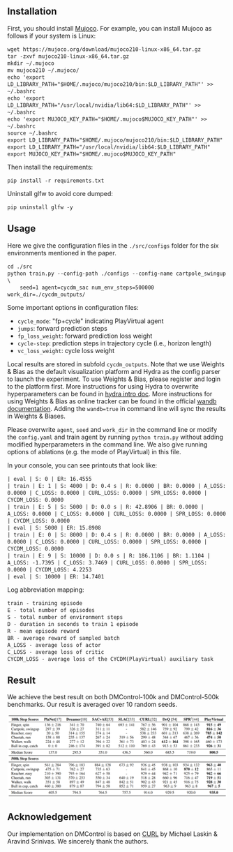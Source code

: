 ## Installation
First, you should install [Mujoco](https://mujoco.org/download). For example, you can install Mujoco as follows if your system is Linux:
~~~
wget https://mujoco.org/download/mujoco210-linux-x86_64.tar.gz
tar -zxvf mujoco210-linux-x86_64.tar.gz
mkdir ~/.mujoco
mv mujoco210 ~/.mujoco/
echo 'export LD_LIBRARY_PATH="$HOME/.mujoco/mujoco210/bin:$LD_LIBRARY_PATH"' >> ~/.bashrc
echo 'export LD_LIBRARY_PATH="/usr/local/nvidia/lib64:$LD_LIBRARY_PATH"' >> ~/.bashrc
echo 'export MUJOCO_KEY_PATH="$HOME/.mujoco$MUJOCO_KEY_PATH"' >> ~/.bashrc
source ~/.bashrc
export LD_LIBRARY_PATH="$HOME/.mujoco/mujoco210/bin:$LD_LIBRARY_PATH"
export LD_LIBRARY_PATH="/usr/local/nvidia/lib64:$LD_LIBRARY_PATH"
export MUJOCO_KEY_PATH="$HOME/.mujoco$MUJOCO_KEY_PATH"
~~~

Then install the requirements:
~~~
pip install -r requirements.txt
~~~

Uninstall glfw to avoid core dumped:
~~~
pip uninstall glfw -y
~~~

## Usage
Here we give the configuration files in the `./src/configs` folder for the six environments mentioned in the paper. 

```
cd ./src
python train.py --config-path ./configs --config-name cartpole_swingup \
    seed=1 agent=cycdm_sac num_env_steps=500000 work_dir=./cycdm_outputs/
```

Some important options in configuration files:
* `cycle_mode`: "fp+cycle" indicating PlayVirtual agent
* `jumps`: forward prediction steps
* `fp_loss_weight`: forward prediction loss weight
* `cycle-step`: prediction steps in trajectory cycle (i.e., horizon length)
* `vc_loss_weight`: cycle loss weight

<!-- This repository supports 3 agents so far:
1. `cycdm_sac`: our algorithm (i.e., PlayVirtual)
2. `curl_sac`: algorithm proposed in CURL
3. `spr_sac`: algorithm proposed in SPR -->

Local results are stored in subfold `cycdm_outputs`. Note that we use Weights & Bias as the default visualization platform and Hydra as the config parser to launch the experiment. To use Weights & Bias, please register and login to the platform first. More instructions for using Hydra to overwrite hyperparameters can be found in [hydra intro doc](https://hydra.cc/docs/intro). More instructions for using Weights & Bias as online tracker can be found in the official [wandb documentation](https://docs.wandb.ai/). Adding the `wandb=true` in command line will sync the results in Weights & Biases. 

Please overwrite `agent`, `seed` and `work_dir` in the command line or modify the `config.yaml` and train agent by running `python train.py` without adding modified hyperparameters in the command line. 
We also give running options of ablations (e.g. the mode of PlayVirtual) in this file.

In your console, you can see printouts that look like:

```
| eval | S: 0 | ER: 16.4555
| train | E: 1 | S: 4000 | D: 0.4 s | R: 0.0000 | BR: 0.0000 | A_LOSS: 0.0000 | C_LOSS: 0.0000 | CURL_LOSS: 0.0000 | SPR_LOSS: 0.0000 | CYCDM_LOSS: 0.0000
| train | E: 5 | S: 5000 | D: 0.0 s | R: 42.8906 | BR: 0.0000 | A_LOSS: 0.0000 | C_LOSS: 0.0000 | CURL_LOSS: 0.0000 | SPR_LOSS: 0.0000 | CYCDM_LOSS: 0.0000
| eval | S: 5000 | ER: 15.8908
| train | E: 0 | S: 8000 | D: 0.4 s | R: 0.0000 | BR: 0.0000 | A_LOSS: 0.0000 | C_LOSS: 0.0000 | CURL_LOSS: 0.0000 | SPR_LOSS: 0.0000 | CYCDM_LOSS: 0.0000
| train | E: 9 | S: 10000 | D: 0.0 s | R: 186.1106 | BR: 1.1104 | A_LOSS: -1.7395 | C_LOSS: 3.7469 | CURL_LOSS: 0.0000 | SPR_LOSS: 0.0000 | CYCDM_LOSS: 4.2253
| eval | S: 10000 | ER: 14.7401
```

Log abbreviation mapping:

```
train - training episode
E - total number of episodes 
S - total number of environment steps
D - duration in seconds to train 1 episode
R - mean episode reward
BR - average reward of sampled batch
A_LOSS - average loss of actor
C_LOSS - average loss of critic
CYCDM_LOSS - average loss of the CYCDM(PlayVirtual) auxiliary task
```

## Result
We achieve the best result on both DMControl-100k and DMControl-500k benchmarks. Our result is averaged over 10 random seeds.

![image](./figs/DMC.png)

## Acknowledgement
Our implementation on DMControl is based on [CURL](https://github.com/MishaLaskin/curl) by Michael Laskin & Aravind Srinivas. We sincerely thank the authors.